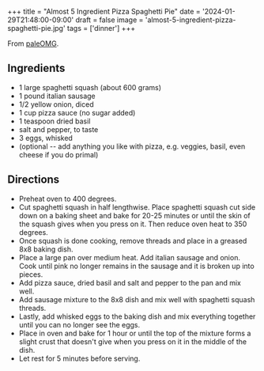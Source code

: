 +++
title = "Almost 5 Ingredient Pizza Spaghetti Pie"
date = '2024-01-29T21:48:00-09:00'
draft = false
image = 'almost-5-ingredient-pizza-spaghetti-pie.jpg'
tags = ['dinner']
+++

From [paleOMG](https://paleomg.com/almost-5-ingredient-pizza-spaghetti-pie/).

## Ingredients
* 1 large spaghetti squash (about 600 grams)
* 1 pound italian sausage
* 1/2 yellow onion, diced
* 1 cup pizza sauce (no sugar added)
* 1 teaspoon dried basil
* salt and pepper, to taste
* 3 eggs, whisked
* (optional -- add anything you like with pizza, e.g. veggies, basil, even cheese if you do primal)

## Directions
* Preheat oven to 400 degrees.
* Cut spaghetti squash in half lengthwise. Place spaghetti squash cut side down on a baking sheet and bake for 20-25 minutes or until the skin of the squash gives when you press on it. Then reduce oven heat to 350 degrees.
* Once squash is done cooking, remove threads and place in a greased 8x8 baking dish.
* Place a large pan over medium heat. Add italian sausage and onion. Cook until pink no longer remains in the sausage and it is broken up into pieces.
* Add pizza sauce, dried basil and salt and pepper to the pan and mix well.
* Add sausage mixture to the 8x8 dish and mix well with spaghetti squash threads.
* Lastly, add whisked eggs to the baking dish and mix everything together until you can no longer see the eggs.
* Place in oven and bake for 1 hour or until the top of the mixture forms a slight crust that doesn't give when you press on it in the middle of the dish.
* Let rest for 5 minutes before serving.
